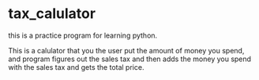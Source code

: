 # tax_calulator
this is a  practice program for learning python.

This is a  calulator that you the user put the amount of money you spend, and program figures out the sales tax and then adds the money you spend with the sales tax and gets the total price. 
